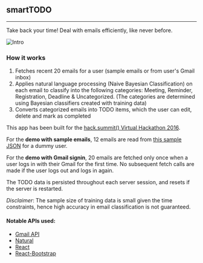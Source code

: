 ## smartTODO
_____
Take back your time! Deal with emails efficiently, like never before.

![Intro](https://raw.githubusercontent.com/tech-dojo/smartToDo/master/app/images/intro.png "Intro")

### How it works

1. Fetches recent 20 emails for a user (sample emails or from user's Gmail inbox)
2. Applies natural language processing (Naive Bayesian Classification) on each email to classify into the following categories: Meeting, Reminder, Registration, Deadline & Uncategorized. (The categories are determined using Bayesian classifiers created with training data)
3. Converts categorized emails into TODO items, which the user can edit, delete and mark as completed

This app has been built for the [hack.summit() Virtual Hackathon 2016](https://www.koding.com/Hackathon).

For the **demo with sample emails**, 12 emails are read from [this sample JSON](https://raw.githubusercontent.com/tech-dojo/smartToDo/master/server/sampleEmails.js) for a dummy user.

For the **demo with Gmail signin**, 20 emails are fetched only once when a user logs in with their Gmail for the first time. No subsequent fetch calls are made if the user logs out and logs in again.

The TODO data is persisted throughout each server session, and resets if the server is restarted.


*Disclaimer*: The sample size of training data is small given the time constraints, hence high accuracy in email classification is not guaranteed.


#### Notable APIs used:

* [Gmail API](https://developers.google.com/gmail/api/)
* [Natural](https://github.com/NaturalNode/natural)
* [React](https://facebook.github.io/react/)
* [React-Bootstrap](https://react-bootstrap.github.io)
